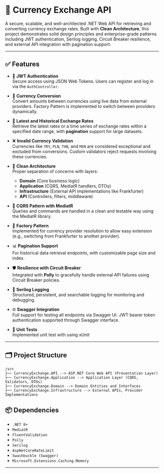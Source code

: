 # 💱 Currency Exchange API

A secure, scalable, and well-architected .NET Web API for retrieving and converting currency exchange rates. Built with **Clean Architecture**, this project demonstrates solid design principles and enterprise-grade patterns including JWT authentication, Serilog logging, Circuit Breaker resilience, and external API integration with pagination support.

---

## ✅ Features

- 🔐 **JWT Authentication**  
  Secure access using JSON Web Tokens. Users can register and log in via the `AuthController`.

- 🔄 **Currency Conversion**  
  Convert amounts between currencies using live data from external providers. Factory Pattern is implemented to switch between providers dynamically.

- 📅 **Latest and Historical Exchange Rates**  
  Retrieve the latest rates or a time series of exchange rates within a specified date range, with **pagination** support for large datasets.

- ❌ **Invalid Currency Validation**  
  Currencies like `TRY`, `PLN`, `THB`, and `MXN` are considered exceptional and excluded from conversions. Custom validators reject requests involving these currencies.

- 🧱 **Clean Architecture**  
  Proper separation of concerns with layers:  
  - **Domain** (Core business logic)  
  - **Application** (CQRS, MediatR handlers, DTOs)  
  - **Infrastructure** (External API implementations like Frankfurter)  
  - **API** (Controllers, filters, middleware)

- 🧪 **CQRS Pattern with MediatR**  
  Queries and commands are handled in a clean and testable way using the MediatR library.

- 🔁 **Factory Pattern**  
  Implemented for currency provider resolution to allow easy extension (e.g., switching from Frankfurter to another provider).

- 📊 **Pagination Support**  
  For historical data retrieval endpoints, with customizable page size and index.

- 🛡 **Resilience with Circuit Breaker**  
  Integrated with **Polly** to gracefully handle external API failures using Circuit Breaker policies.

- 📂 **Serilog Logging**  
  Structured, persistent, and searchable logging for monitoring and debugging.

- 🌐 **Swagger Integration**  
  Full support for testing all endpoints via Swagger UI. JWT bearer token authentication supported through Swagger interface.
  
- 🔁 **Unit Tests**  
  Implemented unit test with using xUnit

---

## 🗂 Project Structure
    /src
    ├── CurrencyExchange.API --> ASP.NET Core Web API (Presentation Layer)
    ├── CurrencyExchange.Application --> Application Layer (CQRS, Validators, DTOs)
    ├── CurrencyExchange.Domain --> Domain Entities and Interfaces
    ├── CurrencyExchange.Infrastructure --> External APIs, Provider Implementations


## 📦 Dependencies

- `.NET 8+`
- `MediatR`
- `FluentValidation`
- `Polly`
- `Serilog`
- `AspNetCoreRateLimit`
- `Swashbuckle (Swagger)`
- `Microsoft.Extensions.Caching.Memory`

---
